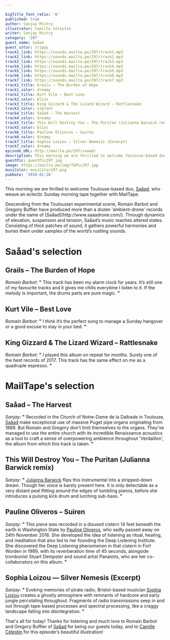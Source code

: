 ```yaml
---

bigTitle_font_ratio: '6'
published: true
author: Sanjay Mistry
illustrator: Camille Célestin
writer: Sanjay Mistry
category: '297'
guest_name: Saåad
guest_color: trippy
track1_link: https://sounds.mailta.pe/297/track1.mp3
track2_link: https://sounds.mailta.pe/297/track2.mp3
track3_link: https://sounds.mailta.pe/297/track3.mp3
track4_link: https://sounds.mailta.pe/297/track4.mp3
track5_link: https://sounds.mailta.pe/297/track5.mp3
track6_link: https://sounds.mailta.pe/297/track6.mp3
track7_link: https://sounds.mailta.pe/297/track7.mp3
track1_title: Grails – The Burden of Hope
track1_color: dreamy
track2_title: Kurt Vile – Best Love
track2_color: bliss
track3_title: King Gizzard & The Lizard Wizard – Rattlesnake
track3_color: vibrant
track4_title: Saåad – The Harvest
track4_color: dreamy
track5_title: This Will Destroy You – The Puritan (Julianna Barwick remix)
track5_color: bliss
track6_title: Pauline Oliveros – Suiren
track6_color: dreamy
track7_title: Sophia Loizou – Silver Nemesis (Excerpt)
track7_color: dreamy
episode_URL: http://mailta.pe/297/saaad/
description: This morning we are thrilled to welcome Toulouse-based duo, Saåad, who weave an eclectic Sunday morning tape in collaboration with MailTape.
guestPic: guestPic297.jpg
image: https://mailta.pe/img/fbPic297.jpg
musiColor: musiColor297.png
pubDate: '2018-01-28'
---
```

This morning we are thrilled to welcome Toulouse-based duo, [Saåad](http://www.saaadrone.com/), who weave an eclectic Sunday morning tape together with MailTape.
<p>Descending from the Toulousian experimental scene, Romain Barbot and Gregory Buffier have produced more than a dozen 'ambient-drone' records under the name of [Saåad](http://www.saaadrone.com/). Through dynamics of elevation, suspension and tension, Saåad’s music reaches altered states. Consisting of thick patches of sound, it gathers powerful harmonies and buries them under samples of the world’s rustling sounds.


# Saåad's selection


## Grails – The Burden of Hope
_Romain Barbot_: **"** This track has been my alarm clock for years. It’s still one of my favourite tracks and it gives me chills everytime I listen to it. If the melody is important, the drums parts are pure magic. **"** 

## Kurt Vile – Best Love 
_Romain Barbot_: **"** I think it’s the perfect song to manage a Sunday hangover or a good excuse to stay in your bed. **"** 

## King Gizzard & The Lizard Wizard – Rattlesnake
_Romain Barbot_: **"** I played this album on repeat for months. Surely one of the best records of 2017. This track has the same effect on me as a quadruple espresso. **"** 


# MailTape's selection

## Saåad – The Harvest
_Sanjay_: **"** Recorded in the Church of Notre-Dame de la Dalbade in Toulouse, [Saåad](http://www.saaadrone.com/) make exceptional use of massive Puget pipe organs originating from 1888. But Romain and Gregory don't limit themselves to the organs. They've managed to use the entire church with its incredible Renaissance acoustics as a tool to craft a sense of overpowering ambience throughout 'Verdaillon', the album from which this track is taken. **"** 

## This Will Destroy You – The Puritan (Julianna Barwick remix)
_Sanjay_: **"** [Julianna Barwick](http://www.juliannabarwick.com/) flips this instrumental into a stripped-down dream. Though her voice is barely present here. It is only detectable as a very distant peal flitting around the edges of tumbling pianos, before she introduces a pulsing kick drum and lurching sub-bass. **"** 

## Pauline Oliveros – Suiren
_Sanjay_: **"** This piece was recorded in a disused cistern 14 feet beneath the earth in Washington State by [Pauline Oliveros](http://www.paulineoliveros.us/), who sadly passed away on 24th November 2016. She developed the idea of listening as ritual, healing, and meditation that also led to her founding the Deep Listening Institute. She discovered the Deep Listening phenomenon in that cistern in Fort Worden in 1989, with its reverberation time of 45 seconds, alongside trombonist Stuart Dempster and sound artist Panaiotis, who are her co-collaborators on this album. **"** 

## Sophia Loizou — Silver Nemesis (Excerpt)
_Sanjay_: **"** Evoking memories of pirate radio, Bristol-based musician [Sophia Loizou](http://www.sophialoizou.com/) creates a ghostly atmosphere with remnants of hardcore and early jungle percolating throughout. Fragments of radio transmissions seep in and out through tape-based processes and spectral processing, like a craggy landscape falling into disintegration. **"** 

That's all for today! Thanks for listening and much love to Romain Barbot and Gregory Buffier of [Saåad](http://www.saaadrone.com/) for being our guests today, and to [Camille Célestin](http://bravocamo.studio/) for this episode's beautiful illustration!
